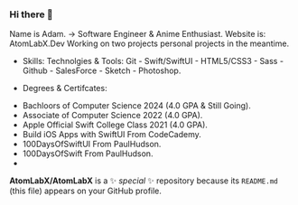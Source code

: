 ### Hi there 👋
Name is Adam. -> Software Engineer & Anime Enthusiast.
Website is: AtomLabX.Dev
Working on two projects personal projects in the meantime.

* Skills: 
Technolgies & Tools: 
Git - Swift/SwiftUI - HTML5/CSS3 - Sass - Github - SalesForce - Sketch - Photoshop.

* Degrees & Certifcates:
- Bachloors of Computer Science 2024 (4.0 GPA & Still Going).
- Associate of Computer Science 2022 (4.0 GPA).
- Apple Official Swift College Class 2021 (4.0 GPA).
- Build iOS Apps with SwiftUI From CodeCademy.
- 100DaysOfSwiftUI From PaulHudson.
- 100DaysOfSwift From PaulHudson.
- 
**AtomLabX/AtomLabX** is a ✨ _special_ ✨ repository because its `README.md` (this file) appears on your GitHub profile.

